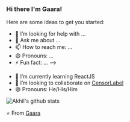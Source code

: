 
### Hi there I'm Gaara!

Here are some ideas to get you started:
- 🤔 I’m looking for help with ...
- 💬 Ask me about ...
- 📫 How to reach me: ...
- 😄 Pronouns: ...
- ⚡ Fun fact: ...
-->

<!--- 🔭 I’m currently working on [Facemask Detector](https://github.com/AkhilGKrishnan/Face-Mask-Detector)-->
- 🌱 I’m currently learning ReactJS
- 👯 I’m looking to collaborate on [CensorLabel](https://github.com/AkhilGKrishnan/CensorLabel)
- 😄 Pronouns: He/His/Him



![Akhil's github stats](https://github-readme-stats.vercel.app/api?username=xyzgaara&show_icons=true&theme=dark)

⭐️ From [Gaara](https://github.com/xyzgaara)
